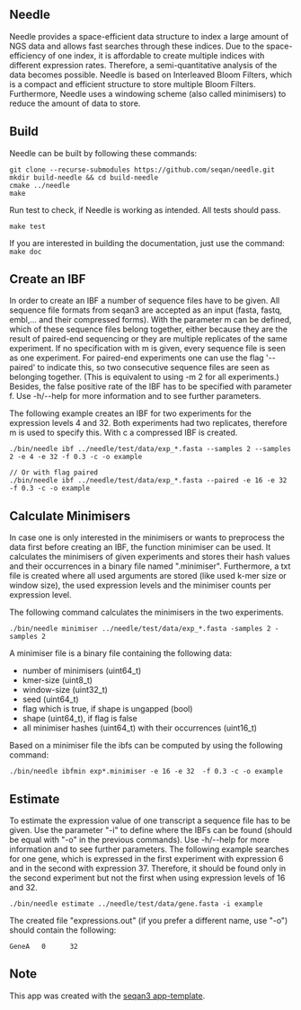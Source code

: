 ## Needle
Needle provides a space-efficient data structure to index a large amount of NGS data and allows fast searches through these indices.
Due to the space-efficiency of one index, it is affordable to create multiple indices with different expression rates. Therefore, a semi-quantitative analysis of the data becomes possible. Needle is based on Interleaved Bloom Filters, which is a compact and efficient structure to store multiple Bloom Filters. Furthermore, Needle uses a windowing scheme (also called minimisers) to reduce the amount of data to store.  

## Build

Needle can be built by following these commands:

```
git clone --recurse-submodules https://github.com/seqan/needle.git
mkdir build-needle && cd build-needle
cmake ../needle
make
```

Run test to check, if Needle is working as intended. All tests should pass.

```
make test
```

If you are interested in building the documentation, just use the command: `make doc`

## Create an IBF
In order to create an IBF a number of sequence files have to be given. All sequence file formats from seqan3 are accepted as an input (fasta, fastq, embl,... and their compressed forms). With the parameter m can be defined, which of these sequence files belong together, either because they are the result of paired-end sequencing or they are multiple replicates of the same experiment. If no specification with m is given, every sequence file is seen as one experiment. For paired-end experiments one can use the flag '--paired' to indicate this, so two consecutive sequence files are seen as belonging together. (This is equivalent to using -m 2 for all experiments.)
Besides, the false positive rate of the IBF has to be specified with parameter f.
Use -h/--help for more information and to see further parameters.

The following example creates an IBF for two experiments for the expression levels 4 and 32. Both experiments had two replicates, therefore m is used to specify this. With c a compressed IBF is created.

```
./bin/needle ibf ../needle/test/data/exp_*.fasta --samples 2 --samples 2 -e 4 -e 32 -f 0.3 -c -o example

// Or with flag paired
./bin/needle ibf ../needle/test/data/exp_*.fasta --paired -e 16 -e 32 -f 0.3 -c -o example
```

## Calculate Minimisers
In case one is only interested in the minimisers or wants to preprocess the data first before creating an IBF, the function minimiser can be used. It calculates the minimisers of given experiments and stores their hash values and their occurrences in a binary file named ".minimiser". Furthermore, a txt file is created where all used arguments are stored (like used k-mer size or window size), the used expression levels and the minimiser counts per expression level.

The following command calculates the minimisers in the two experiments.
```
./bin/needle minimiser ../needle/test/data/exp_*.fasta -samples 2 -samples 2
```

A minimiser file is a binary file containing the following data:
- number of minimisers (uint64_t)
- kmer-size (uint8_t)
- window-size (uint32_t)
- seed (uint64_t)
- flag which is true, if shape is ungapped (bool)
- shape (uint64_t), if flag is false
- all minimiser hashes (uint64_t) with their occurrences (uint16_t)

Based on a minimiser file the ibfs can be computed by using the following command:
```
./bin/needle ibfmin exp*.minimiser -e 16 -e 32  -f 0.3 -c -o example
```

## Estimate
To estimate the expression value of one transcript a sequence file has to be given. Use the parameter "-i" to define where the IBFs can be found (should be equal with "-o" in the previous commands).
Use -h/--help for more information and to see further parameters.
The following example searches for one gene, which is expressed in the first experiment with expression 6 and in the second with expression 37. Therefore, it should be found only in the second experiment but not the first when using expression levels of 16 and 32.

```
./bin/needle estimate ../needle/test/data/gene.fasta -i example
```

The created file "expressions.out" (if you prefer a different name, use "-o") should contain the following:
```
GeneA   0      32
```

## Note

This app was created with the [seqan3 app-template](https://github.com/seqan/app-template).
